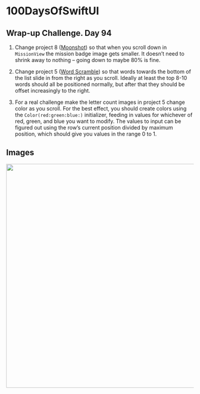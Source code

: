 
# 100DaysOfSwiftUI

## Wrap-up Challenge. Day 94

1. Change project 8 ([Moonshot](Moonshot)) so that when you scroll down in `MissionView` the mission badge image gets smaller. It doesn’t need to shrink away to nothing – going down to maybe 80% is fine.

2. Change project 5 ([Word Scramble](WordScramble)) so that words towards the bottom of the list slide in from the right as you scroll. Ideally at least the top 8-10 words should all be positioned normally, but after that they should be offset increasingly to the right.

3. For a real challenge make the letter count images in project 5 change color as you scroll. For the best effect, you should create colors using the `Color(red:green:blue:)` initializer, feeding in values for whichever of red, green, and blue you want to modify. The values to input can be figured out using the row’s current position divided by maximum position, which should give you values in the range 0 to 1.

## Images

<p align="center"><img src="img/run-example.gif" height="600px"/></p>
